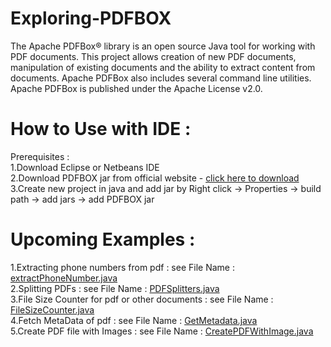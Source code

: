 # Exploring-PDFBOX
The Apache PDFBox® library is an open source Java tool for working with PDF documents. This project allows creation of new PDF documents, manipulation of existing documents and the ability to extract content from documents. Apache PDFBox also includes several command line utilities. Apache PDFBox is published under the Apache License v2.0.

# How to Use with IDE :
Prerequisites :<br>
1.Download Eclipse or Netbeans IDE<br>
2.Download PDFBOX jar from official website - <a href="https://pdfbox.apache.org/download.cgi">click here to download</a> <br>
3.Create new project in java and add jar by Right click -> Properties -> build path -> add jars -> add PDFBOX jar<br>

# Upcoming Examples :
1.Extracting phone numbers from pdf : see File Name : <a href="https://github.com/rakshitshah94/Exploring-PDFBOX/blob/master/exatractPhoneNumber.java"> extractPhoneNumber.java</a><br>
2.Splitting PDFs : see File Name : <a href="https://github.com/rakshitshah94/Exploring-PDFBOX/blob/master/PDFSplitters.java"> PDFSplitters.java</a> <br>
3.File Size Counter for pdf or other documents : see File Name : <a href="https://github.com/rakshitshah94/Exploring-PDFBOX/blob/master/FileSizeCounter.java">FileSizeCounter.java</a> <br>
4.Fetch MetaData of pdf : see File Name : <a href="https://github.com/rakshitshah94/Exploring-PDFBOX/blob/master/GetMetadata.java"> GetMetadata.java </a> <br>
5.Create PDF file with Images : see File Name : <a href="https://github.com/rakshitshah94/Exploring-PDFBOX/blob/master/CreatePDFWithImage.java">CreatePDFWithImage.java</a><br>
